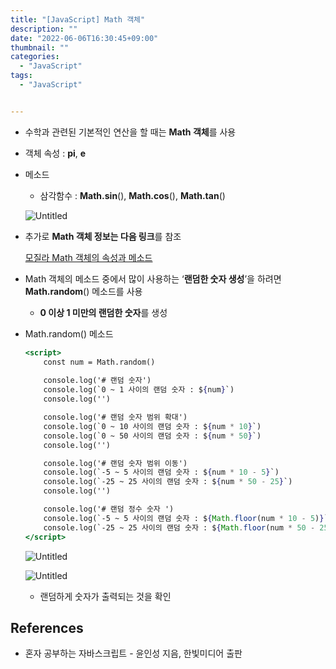 ```yaml
---
title: "[JavaScript] Math 객체"
description: ""
date: "2022-06-06T16:30:45+09:00"
thumbnail: ""
categories:
  - "JavaScript"
tags:
  - "JavaScript"


---
```

<!--more-->

- 수학과 관련된 기본적인 연산을 할 때는 **Math 객체**를 사용
- 객체 속성 : **pi**, **e**
- 메소드
    - 삼각함수 : **Math.sin**(), **Math.cos**(), **Math.tan**()
    
    ![Untitled](/images/lang_javascript/study/JavaScript_Math_객체/Untitled.png)
    

- 추가로 **Math 객체 정보는 다음 링크**를 참조
    
    [모질라 Math 객체의 속성과 메소드](https://developer.mozilla.org/ko/docs/Web/JavaScript/Reference/Global_Objects/Math)
    

- Math 객체의 메소드 중에서 많이 사용하는 ‘**랜덤한 숫자 생성**’을 하려면 **Math.random**()  메소드를 사용
    - **0 이상 1 미만의 랜덤한 숫자**를 생성
- Math.random() 메소드
    
    ```jsx
    <script>
    	const num = Math.random()
    	
    	console.log('# 랜덤 숫자')
    	console.log(`0 ~ 1 사이의 랜덤 숫자 : ${num}`)
    	console.log('')
    
    	console.log('# 랜덤 숫자 범위 확대')
    	console.log(`0 ~ 10 사이의 랜덤 숫자 : ${num * 10}`)
    	console.log(`0 ~ 50 사이의 랜덤 숫자 : ${num * 50}`)
    	console.log('')
    
    	console.log('# 랜덤 숫자 범위 이동')
    	console.log(`-5 ~ 5 사이의 랜덤 숫자 : ${num * 10 - 5}`)
    	console.log(`-25 ~ 25 사이의 랜덤 숫자 : ${num * 50 - 25}`)
    	console.log('')
    
    	console.log('# 랜덤 정수 숫자 ')
    	console.log(`-5 ~ 5 사이의 랜덤 숫자 : ${Math.floor(num * 10 - 5)}`)
    	console.log(`-25 ~ 25 사이의 랜덤 숫자 : ${Math.floor(num * 50 - 25)}`)
    </script>
    ```
    
    ![Untitled](/images/lang_javascript/study/JavaScript_Math_객체/Untitled%201.png)
    
    ![Untitled](/images/lang_javascript/study/JavaScript_Math_객체/Untitled%202.png)
    
    - 랜덤하게 숫자가 출력되는 것을 확인

## References

- 혼자 공부하는 자바스크립트 - 윤인성 지음, 한빛미디어 출판